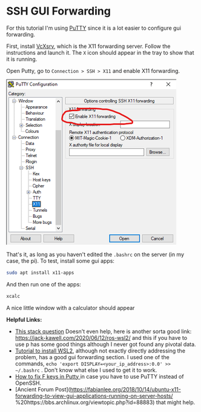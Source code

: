 # SSH GUI Forwarding 
For this tutorial I'm using [PuTTY](https://putty.en.softonic.com/) since it is a lot easier to configure gui forwarding.

First, install [VcXsrv](https://sourceforge.net/projects/vcxsrv/), which is the X11 forwarding server. Follow the instructions and launch it. The `X` icon should appear in the tray to show that it is running.

Open Putty, go to `Connection > SSH > X11` and enable X11 forwarding. 

![putty info](img/PuTTY_x11_gui.png)

That's it, as long as you haven't edited the `.bashrc` on the server (in my case, the pi). To test, install some gui apps:
```bash
sudo apt install x11-apps
```
And then run one of the apps:
```bash
xcalc 
```
A nice little window with a calculator should appear


**Helpful Links:**
* [This stack question](https://unix.stackexchange.com/questions/207365/x-flag-x11-forwarding-does-not-appear-to-work-in-windows)
Doesn't even help, here is another sorta good link: https://jack-kawell.com/2020/06/12/ros-wsl2/
and this if you have to use p has some good things although I never got found any pivotal data.  
* [Tutorial to install WSL2](https://jack-kawell.com/2020/06/12/ros-wsl2/), although not exactly directly addressing the problem, has a good gui forwarding section. I used one of the commands, `echo 'export DISPLAY=<your_ip_address>:0.0' >> ~/.bashrc` . Don't know what else I used to get it to work.
* [How to fix F keys in Putty ](https://codeyarns.com/tech/2013-01-21-byobu-function-keys-do-not-work-in-putty.html
)  in case you have to use PuTTY instead of OpenSSH.
* [Ancient Forum Post](https://fabianlee.org/2018/10/14/ubuntu-x11-forwarding-to-view-gui-applications-running-on-server-hosts/
%20https://bbs.archlinux.org/viewtopic.php?id=88883) that might help.

